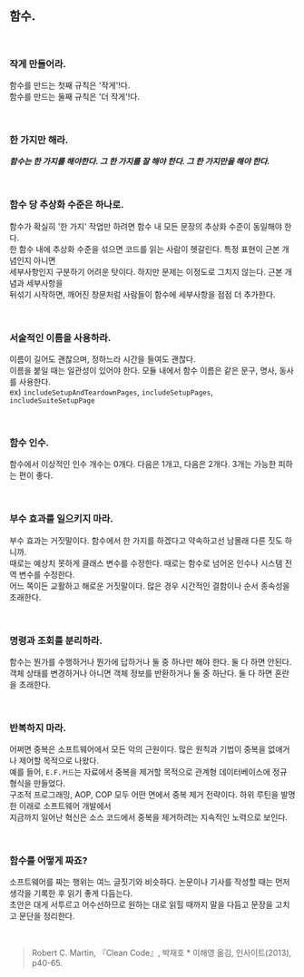 ## 함수.

<br>

### 작게 만들어라.

함수를 만드는 첫째 규칙은 '작게'!다. <br>
함수를 만드는 둘째 규칙은 '더 작게'!다. <br>

<br>

### 한 가지만 해라.

**_함수는 한 가지를 해야한다. 그 한 가지를 잘 해야 한다. 그 한 가지만을 해야 한다._** <br>

<br>

### 함수 당 추상화 수준은 하나로.

함수가 확실히 '한 가지' 작업만 하려면 함수 내 모든 문장의 추상화 수준이 동일해야 한다. <br>
한 함수 내에 추상화 수준을 섞으면 코드를 읽는 사람이 헷갈린다. 특정 표현이 근본 개념인지 아니면 <br>
세부사항인지 구분하기 어려운 탓이다. 하지만 문제는 이정도로 그치지 않는다. 근본 개념과 세부사항을 <br>
뒤섞기 시작하면, 깨어진 창문처럼 사람들이 함수에 세부사항을 점점 더 추가한다.

<br>

### 서술적인 이름을 사용하라.

이름이 길어도 괜찮으며, 정하느라 시간을 들여도 괜찮다.  <br>
이름을 붙일 때는 일관성이 있어야 한다. 모듈 내에서 함수 이름은 같은 문구, 명사, 동사를 사용한다. <br>
ex) `includeSetupAndTeardownPages`, `includeSetupPages`, `includeSuiteSetupPage`

<br>

### 함수 인수.

함수에서 이상적인 인수 개수는 0개다. 다음은 1개고, 다음은 2개다. 3개는 가능한 피하는 편이 좋다. <br>

<br>

### 부수 효과를 일으키지 마라.

부수 효과는 거짓말이다. 함수에서 한 가지를 하겠다고 약속하고선 남몰래 다른 짓도 하니까. <br>
때로는 예상치 못하게 클래스 변수를 수정한다. 때로는 함수로 넘어온 인수나 시스템 전역 변수를 수정한다. <br>
어느 쪽이든 교활하고 해로운 거짓말이다. 많은 경우 시간적인 결함이나 순서 종속성을 초래한다.

<br>

### 명령과 조회를 분리하라.

함수는 뭔가를 수행하거나 뭔가에 답하거나 둘 중 하나만 해야 한다. 둘 다 하면 안된다. <br>
객체 상태를 변경하거나 아니면 객체 정보를 반환하거나 둘 중 하난다. 둘 다 하면 혼란을 초래한다. <br>

<br>

### 반복하지 마라.

어쩌면 중복은 소프트웨어에서 모든 악의 근원이다. 많은 원칙과 기법이 중복을 없애거나 제어할 목적으로 나왔다. <br>
예를 들어, `E.F.커드`는 자료에서 중복을 제거할 목적으로 관계형 데이터베이스에 정규 형식을 만들었다. <br>
구조적 프로그래밍, AOP, COP 모두 어떤 면에서 중복 제거 전략이다. 하위 루틴을 발명한 이래로 소프트웨어 개발에서 <br>
지금까지 일어난 혁신은 소스 코드에서 중복을 제거하려는 지속적인 노력으로 보인다. <br>

<br>

### 함수를 어떻게 짜죠?

소프트웨어를 짜는 행위는 여느 글짓기와 비슷하다. 논문이나 기사를 작성할 때는 먼저 생각을 기록한 후 읽기 좋게 다듬는다. <br>
초안은 대게 서투르고 어수선하므로 원하는 대로 읽힐 때까지 말을 다듬고 문장을 고치고 문단을 정리한다. <br>

<br>


> Robert C. Martin, 『Clean Code』, 박재호 * 이해영 옮김, 인사이트(2013), p40-65.